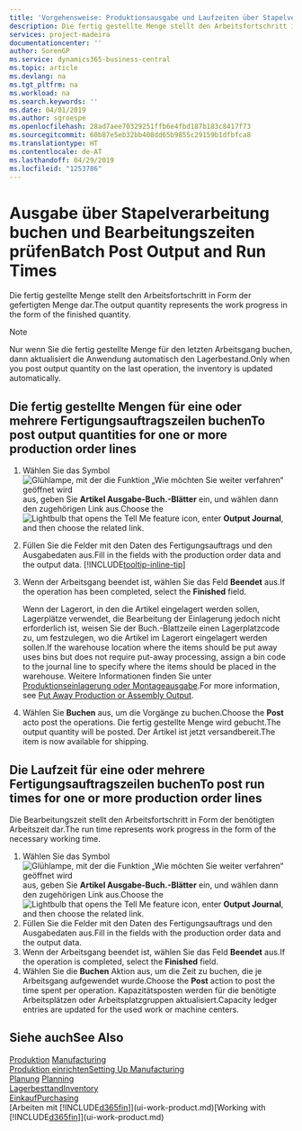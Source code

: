 ```yaml
---
title: 'Vorgehensweise: Produktionsausgabe und Laufzeiten über Stapelverarbeitung buchen| Microsoft Docs'
description: Die fertig gestellte Menge stellt den Arbeitsfortschritt in Form der gefertigten Menge dar.
services: project-madeira
documentationcenter: ''
author: SorenGP
ms.service: dynamics365-business-central
ms.topic: article
ms.devlang: na
ms.tgt_pltfrm: na
ms.workload: na
ms.search.keywords: ''
ms.date: 04/01/2019
ms.author: sgroespe
ms.openlocfilehash: 28ad7aee70329251ffb6e4fbd187b183c8417f73
ms.sourcegitcommit: 60b87e5eb32bb408dd65b9855c29159b1dfbfca8
ms.translationtype: HT
ms.contentlocale: de-AT
ms.lasthandoff: 04/29/2019
ms.locfileid: "1253786"
---
```

# <a name="batch-post-output-and-run-times"></a><span data-ttu-id="b64b1-103">Ausgabe über Stapelverarbeitung buchen und Bearbeitungszeiten prüfen</span><span class="sxs-lookup"><span data-stu-id="b64b1-103">Batch Post Output and Run Times</span></span>
<span data-ttu-id="b64b1-104">Die fertig gestellte Menge stellt den Arbeitsfortschritt in Form der gefertigten Menge dar.</span><span class="sxs-lookup"><span data-stu-id="b64b1-104">The output quantity represents the work progress in the form of the finished quantity.</span></span>  

> [!NOTE]
> <span data-ttu-id="b64b1-105">Nur wenn Sie die fertig gestellte Menge für den letzten Arbeitsgang buchen, dann aktualisiert die Anwendung automatisch den Lagerbestand.</span><span class="sxs-lookup"><span data-stu-id="b64b1-105">Only when you post output quantity on the last operation, the inventory is updated automatically.</span></span>  

## <a name="to-post-output-quantities-for-one-or-more-production-order-lines"></a><span data-ttu-id="b64b1-106">Die fertig gestellte Mengen für eine oder mehrere Fertigungsauftragszeilen buchen</span><span class="sxs-lookup"><span data-stu-id="b64b1-106">To post output quantities for one or more production order lines</span></span>
1. <span data-ttu-id="b64b1-107">Wählen Sie das Symbol ![Glühlampe, mit der die Funktion „Wie möchten Sie weiter verfahren“ geöffnet wird](media/ui-search/search_small.png "Wie möchten Sie weiter verfahren?") aus, geben Sie **Artikel Ausgabe-Buch.-Blätter** ein, und wählen dann den zugehörigen Link aus.</span><span class="sxs-lookup"><span data-stu-id="b64b1-107">Choose the ![Lightbulb that opens the Tell Me feature](media/ui-search/search_small.png "Tell me what you want to do") icon, enter **Output Journal**, and then choose the related link.</span></span>  
2. <span data-ttu-id="b64b1-108">Füllen Sie die Felder mit den Daten des Fertigungsauftrags und den Ausgabedaten aus.</span><span class="sxs-lookup"><span data-stu-id="b64b1-108">Fill in the fields with the production order data and the output data.</span></span> [!INCLUDE[tooltip-inline-tip](includes/tooltip-inline-tip_md.md)]
3. <span data-ttu-id="b64b1-109">Wenn der Arbeitsgang beendet ist, wählen Sie das Feld **Beendet** aus.</span><span class="sxs-lookup"><span data-stu-id="b64b1-109">If the operation has been completed, select the **Finished** field.</span></span>  

    <span data-ttu-id="b64b1-110">Wenn der Lagerort, in den die Artikel eingelagert werden sollen, Lagerplätze verwendet, die Bearbeitung der Einlagerung jedoch nicht erforderlich ist,  weisen Sie der Buch.-Blattzeile einen Lagerplatzcode zu, um festzulegen, wo die Artikel im Lagerort eingelagert werden sollen.</span><span class="sxs-lookup"><span data-stu-id="b64b1-110">If the warehouse location where the items should be put away uses bins but does not require put-away processing,  assign a bin code to the journal line to specify where the items should be placed in the warehouse.</span></span> <span data-ttu-id="b64b1-111">Weitere Informationen finden Sie unter [Produktionseinlagerung oder Montageausgabe](warehouse-how-to-put-away-production-output.md).</span><span class="sxs-lookup"><span data-stu-id="b64b1-111">For more information, see [Put Away Production or Assembly Output](warehouse-how-to-put-away-production-output.md).</span></span>  

4. <span data-ttu-id="b64b1-112">Wählen Sie **Buchen** aus, um die Vorgänge zu buchen.</span><span class="sxs-lookup"><span data-stu-id="b64b1-112">Choose the **Post** acto post the operations.</span></span> <span data-ttu-id="b64b1-113">Die fertig gestellte Menge wird gebucht.</span><span class="sxs-lookup"><span data-stu-id="b64b1-113">The output quantity will be posted.</span></span> <span data-ttu-id="b64b1-114">Der Artikel ist jetzt versandbereit.</span><span class="sxs-lookup"><span data-stu-id="b64b1-114">The item is now available for shipping.</span></span>  

## <a name="to-post-run-times-for-one-or-more-production-order-lines"></a><span data-ttu-id="b64b1-115">Die Laufzeit für eine oder mehrere Fertigungsauftragszeilen buchen</span><span class="sxs-lookup"><span data-stu-id="b64b1-115">To post run times for one or more production order lines</span></span>
<span data-ttu-id="b64b1-116">Die Bearbeitungszeit stellt den Arbeitsfortschritt in Form der benötigten Arbeitszeit dar.</span><span class="sxs-lookup"><span data-stu-id="b64b1-116">The run time represents work progress in the form of the necessary working time.</span></span>    

1.  <span data-ttu-id="b64b1-117">Wählen Sie das Symbol ![Glühlampe, mit der die Funktion „Wie möchten Sie weiter verfahren“ geöffnet wird](media/ui-search/search_small.png "Wie möchten Sie weiter verfahren?") aus, geben Sie **Artikel Ausgabe-Buch.-Blätter** ein, und wählen dann den zugehörigen Link aus.</span><span class="sxs-lookup"><span data-stu-id="b64b1-117">Choose the ![Lightbulb that opens the Tell Me feature](media/ui-search/search_small.png "Tell me what you want to do") icon, enter **Output Journal**, and then choose the related link.</span></span>  
2. <span data-ttu-id="b64b1-118">Füllen Sie die Felder mit den Daten des Fertigungsauftrags und den Ausgabedaten aus.</span><span class="sxs-lookup"><span data-stu-id="b64b1-118">Fill in the fields with the production order data and the output data.</span></span>  
3.  <span data-ttu-id="b64b1-119">Wenn der Arbeitsgang beendet ist, wählen Sie das Feld **Beendet** aus.</span><span class="sxs-lookup"><span data-stu-id="b64b1-119">If the operation is completed, select the **Finished** field.</span></span>  
4. <span data-ttu-id="b64b1-120">Wählen Sie die **Buchen** Aktion aus, um die Zeit zu buchen, die je Arbeitsgang aufgewendet wurde.</span><span class="sxs-lookup"><span data-stu-id="b64b1-120">Choose the **Post** action to post the time spent per operation.</span></span> <span data-ttu-id="b64b1-121">Kapazitätsposten werden für die benötigte Arbeitsplätzen oder Arbeitsplatzgruppen aktualisiert.</span><span class="sxs-lookup"><span data-stu-id="b64b1-121">Capacity ledger entries are updated for the used work or machine centers.</span></span>

## <a name="see-also"></a><span data-ttu-id="b64b1-122">Siehe auch</span><span class="sxs-lookup"><span data-stu-id="b64b1-122">See Also</span></span>  
<span data-ttu-id="b64b1-123">[Produktion](production-manage-manufacturing.md)  </span><span class="sxs-lookup"><span data-stu-id="b64b1-123">[Manufacturing](production-manage-manufacturing.md)  </span></span>  
[<span data-ttu-id="b64b1-124">Produktion einrichten</span><span class="sxs-lookup"><span data-stu-id="b64b1-124">Setting Up Manufacturing</span></span>](production-configure-production-processes.md)  
<span data-ttu-id="b64b1-125">[Planung](production-planning.md)    </span><span class="sxs-lookup"><span data-stu-id="b64b1-125">[Planning](production-planning.md)    </span></span>  
[<span data-ttu-id="b64b1-126">Lagerbesttand</span><span class="sxs-lookup"><span data-stu-id="b64b1-126">Inventory</span></span>](inventory-manage-inventory.md)  
[<span data-ttu-id="b64b1-127">Einkauf</span><span class="sxs-lookup"><span data-stu-id="b64b1-127">Purchasing</span></span>](purchasing-manage-purchasing.md)  
<span data-ttu-id="b64b1-128">[Arbeiten mit [!INCLUDE[d365fin](includes/d365fin_md.md)]](ui-work-product.md)</span><span class="sxs-lookup"><span data-stu-id="b64b1-128">[Working with [!INCLUDE[d365fin](includes/d365fin_md.md)]](ui-work-product.md)</span></span>
